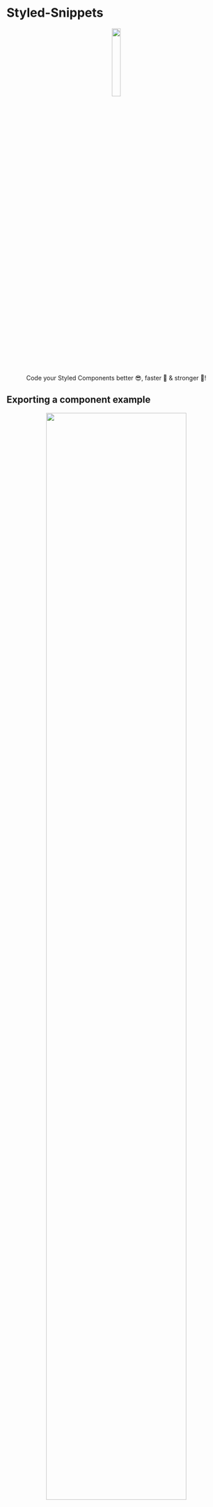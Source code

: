 # Styled-Snippets

<div align="center">
  <img src="https://github.com/ferdelamad/styled-snippets/raw/master/assets/icon.png" width="20%"><br />
  <p>Code your Styled Components better 😎, faster 🏃‍ & stronger 💪!</p>
</div>

## Exporting a component example

<div align="center">
  <img src="https://github.com/ferdelamad/styled-snippets/raw/master/assets/exporting_component.gif" width="80%"><br />
</div>

## Creating a component example

<div align="center">
  <img src="https://github.com/ferdelamad/styled-snippets/raw/master/assets/creating_component.gif" width="80%"><br />
</div>

## Supported languages (file extensions)

- JavaScript/React (.jsx)
- JavaScript (.js)
- TypeScript/React (.tsx)
- TypeScript (.ts)
- Html (.html)

## General Snippets

Trigger the snippet by typing the alias and the **⇥** `TAB` key afterwards.

| `Snippet` | `Content`                       |
| --------- | ------------------------------- |
| isc       | Import Styled Components        |
| iscn      | Import Styled Components/Native |
| isg       | Styled Components Global Style  |
| scp       | Props snippet into component    |
| sch       | Hover pseudo-class              |
| scb       | Before pseudo-class             |
| sca       | After pseudo-class              |

## HTML Snippets

| `Snippet` | `Content`                               |
| --------- | --------------------------------------- |
| scd       | Styled Div                              |
| escd      | Import + Styled Div + Export            |
| scs       | Styled Span                             |
| escs      | Import + Styled Span + Export           |
| scb       | Styled Button                           |
| escb      | Import + Styled Button + Export         |
| sca       | Styled Anchor                           |
| esca      | Import + Styled Anchor + Export         |
| sch1      | Styled H1                               |
| esch1     | Import + Styled H1 + Export             |
| sch2      | Styled H2                               |
| esch2     | Import + Styled H2 + Export             |
| sch3      | Styled H3                               |
| esch3     | Import + Styled H3 + Export             |
| sch4      | Styled H4                               |
| esch4     | Import + Styled H4 + Export             |
| sch5      | Styled H5                               |
| esch5     | Import + Styled H5 + Export             |
| sch6      | Styled H6                               |
| esch6     | Import + Styled H6 + Export             |
| scp       | Styled Paragraph                        |
| escp      | Import + Styled Paragraph + Export      |
| scol      | Styled Ordered List                     |
| escol     | Import + Styled Ordered List + Export   |
| scul      | Styled Unordered List                   |
| escul     | Import + Styled Unordered List + Export |
| scli      | Styled List Item                        |
| escli     | Import + Styled List Item + Export      |
| scim      | Styled Image                            |
| escim     | Import + Styled Image + Export          |
| scin      | Styled Input                            |
| escin     | Import + Styled Input + Export          |

## HTML5 Snippets

| `Snippet` | `Content`                        |
| --------- | -------------------------------- |
| sch       | Styled Header                    |
| esch      | Import + Styled Header + Export  |
| scn       | Styled Nav                       |
| escn      | Import + Styled Nav + Export     |
| scm       | Styled Main                      |
| escm      | Import + Styled Main + Export    |
| scfoo     | Styled Footer                    |
| escfoo    | Import + Styled Footer + Export  |
| scs       | Styled Section                   |
| escs      | Import + Styled Section + Export |
| scart     | Styled Article                   |
| escart    | Import + Styled Article + Export |
| scf       | Styled Form                      |
| escf      | Import + Styled Form + Export    |

## Release Notes

Users appreciate release notes as you update your extension.

`1.0.0`

Initial release of Styles-Snippets

---

### Author:

[@FerDeLaMad](https://twitter.com/ferdelamad)

**Happy Hacking!**
